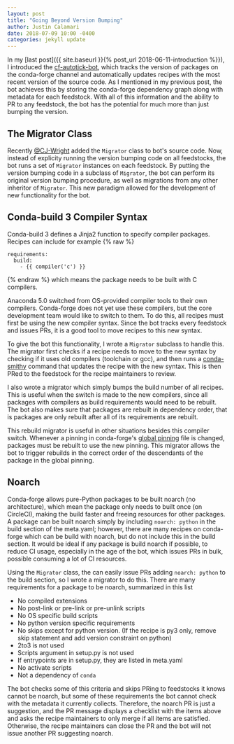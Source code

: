 ```yaml
---
layout: post
title: "Going Beyond Version Bumping"
author: Justin Calamari
date: 2018-07-09 10:00 -0400
categories: jekyll update
---
```


In my [last post]({{ site.baseurl }}{% post_url
2018-06-11-introduction %}}), I introduced the
[cf-autotick-bot][cf-scripts], which tracks the version of packages on the
conda-forge channel and automatically updates recipes with the most recent
version of the source code. As I mentioned in my previous post, the bot
achieves this by storing the conda-forge dependency graph along with
metadata for each feedstock. With all of this information and the ability to
PR to any feedstock, the bot has the potential for much more than just
bumping the version.

## The Migrator Class

Recently [@CJ-Wright][CJ] added the `Migrator` class to bot's source code.
Now, instead of explicity running the version bumping code on all
feedstocks, the bot runs a set of `Migrator` instances on each feedstock. By
putting the version bumping code in a subclass of `Migrator`, the bot can
perform its original version bumping procedure, as well as migrations from
any other inheritor of `Migrator`. This new paradigm allowed for the
development of new functionality for the bot.

## Conda-build 3 Compiler Syntax

Conda-build 3 defines a Jinja2 function to specify compiler packages.
Recipes can include for example
{% raw %}
```
requirements:
  build:
    - {{ compiler('c') }}
```
{% endraw %}
which means the package needs to be built with C compilers.

Anaconda 5.0 switched from OS-provided compiler tools to their own
compilers. Conda-forge does not yet use these compilers, but the core
development team would like to switch to them. To do this, all recipes must
first be using the new compiler syntax. Since the bot tracks every feedstock
and issues PRs, it is a good tool to move recipes to this new syntax.

To give the bot this functionality, I wrote a `Migrator` subclass to handle
this. The migrator first checks if a recipe needs to move to the new syntax
by checking if it uses old compilers (toolchain or gcc), and then runs a
[conda-smithy][smithy] command that updates the recipe with the new syntax.
This is then PRed to the feedstock for the recipe maintainers to review.

I also wrote a migrator which simply bumps the build number of all recipes.
This is useful when the switch is made to the new compilers, since all
packages with compilers as build requirements would need to be rebuilt. The
bot also makes sure that packages are rebuilt in dependency order, that is
packages are only rebuilt after all of its requirements are rebuilt.

This rebuild migrator is useful in other situations besides this compiler
switch. Whenever a pinning in conda-forge's [global pinning][pinning] file
is changed, packages must be rebuilt to use the new pinning. This migrator
allows the bot to trigger rebuilds in the correct order of the descendants
of the package in the global pinning.

## Noarch

Conda-forge allows pure-Python packages to be built noarch (no
architecture), which mean the package only needs to built once (on
CircleCI), making the build faster and freeing resources for other packages.
A package can be built noarch simply by including `noarch: python` in the
build section of the meta.yaml; however, there are many recipes on
conda-forge which can be build with noarch, but do not include this in the
build section. It would be ideal if any package is build noarch if possible,
to reduce CI usage, especially in the age of the bot, which issues PRs in
bulk, possible consuming a lot of CI resources.

Using the `Migrator` class, the can easily issue PRs adding `noarch: python`
to the build section, so I wrote a migrator to do this. There are many
requirements for a package to be noarch, summarized in this list

* No compiled extensions
* No post-link or pre-link or pre-unlink scripts
* No OS specific build scripts
* No python version specific requirements
* No skips except for python version. (If the recipe is py3 only, remove
  skip statement and add version constraint on python)
* 2to3 is not used
* Scripts argument in setup.py is not used
* If entrypoints are in setup.py, they are listed in meta.yaml
* No activate scripts
* Not a dependency of `conda`

The bot checks some of this criteria and skips PRing to feedstocks it knows
cannot be noarch, but some of these requirements the bot cannot check with
the metadata it currently collects. Therefore, the noarch PR is just a
suggestion, and the PR message displays a checklist with the items above and
asks the recipe maintainers to only merge if all items are satisfied.
Otherwise, the recipe maintainers can close the PR and the bot will not
issue another PR suggesting noarch.


[cf-scripts]: https://github.com/regro/cf-scripts
[CJ]: https://github.com/CJ-Wright
[smithy]: https://github.com/conda-forge/conda-smithy
[pinning]: https://github.com/conda-forge/conda-forge-pinning-feedstock/blob/master/recipe/conda_build_config.yaml
